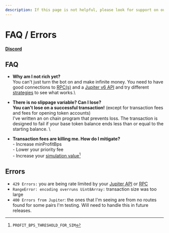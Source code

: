 ```yaml
---
description: If this page is not helpful, please look for support on our Discord.
---
```


# FAQ / Errors

[**Discord**](https://discord.gg/6DTGbMNYuA)

## FAQ

* **Why am I not rich yet?**\
  You can't just turn the bot on and make infinite money. You need to have good connections to [RPC(s)](bot-setup-instructions/rpcs.md) and a [Jupiter v6 API](bot-setup-instructions/jupiter-v6-access.md) and try different [strategies](strategies.md) to see what works.\

* **There is no slippage variable? Can I lose?**\
  **You can't lose on a successful transaction!** (except for transaction fees and fees for opening token accounts)\
  I've written an on chain program that prevents loss. The transaction is designed to fail if your base token balance ends less than or equal to the starting balance.  \

* **Transaction fees are killing me. How do I mitigate?**\
  \- Increase minProfitBps\
  \- Lower your priority fee\
  \- Increase your [simulation value](#user-content-fn-1)[^1]

## Errors

* `429 Errors:` you are being rate limited by your [Jupiter API](bot-setup-instructions/jupiter-v6-access.md) or [RPC](bot-setup-instructions/rpcs.md)
* `RangeError: encoding overruns Uint8Array:` transaction size was too large
* `400 Errors from Jupiter`: the ones that I'm seeing are from no routes found for some pairs I'm testing. Will need to handle this in future releases.



[^1]: `PROFIT_BPS_THRESHOLD_FOR_SIM`

